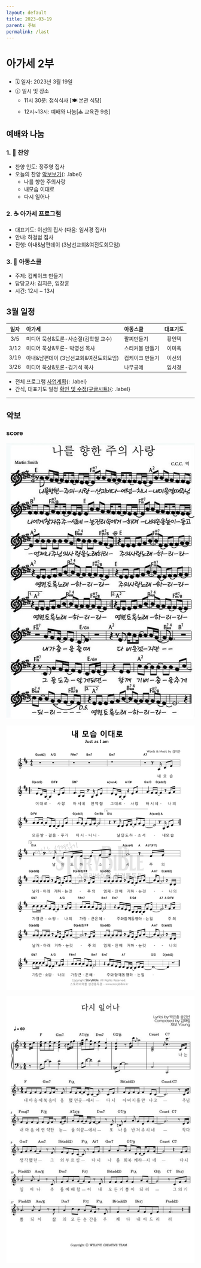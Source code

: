 ```yaml
---
layout: default
title: 2023-03-19
parent: 주보
permalink: /last
---
```


# 아가세 2부
- 🗓️ 일자: 2023년 3월 19일
- 🕦 일시 및 장소
  -  11시 30분: 점식식사 [🍽️ 본관 식당]
  -  12시~13시: 예배와 나눔[⛪ 교육관 9층]

## 예배와 나눔

### 1. 🎵 찬양
- 찬양 인도: 정주영 집사
- 오늘의 찬양 [악보보기](#score){: .label}
  - 나를 향한 주의사랑
  - 내모습 이대로
  - 다시 일어나
<!-- - 찬양 영상: 📺 [유튜브(새창)](https://www.youtube.com/playlist?list=PLb8xb_lIoJ_ES2AYPE6x0PzqqewsFv5FA){: .label} -->

### 2. ☕ 아가세 프로그램
- 대표기도: 이선의 집사 (다음: 임서경 집사)
- 안내: 하걸범 집사
- 진행: 아내&남편데이 (3남선교회&여전도회모임)

### 3. 🏫 아동스쿨
- 주제: 컵케이크 만들기
- 담당교사: 김지은, 임장훈
- 시간: 12시 ~ 13시

## 3월 일정

|일자| 아가세| 아동스쿨 | 대표기도 |
|:---:|:-------------------------------------------|:----|:----:|
| 3/5 | 미디어 묵상&토론-사순절(김학철 교수) | 팔찌만들기 | 황인택 |
| 3/12 | 미디어 묵상&토론- 박영선 목사| 스티커볼 만들기| 이미옥 |
| 3/19 | 아내&남편데이 (3남선교회&여전도회모임)| 컵케이크 만들기| 이선의 |
| 3/26 | 미디어 묵상&토론-김기석 목사| 나무공예| 임서경 |

- 전체 프로그램 [사업계획](schedule){: .label}
- 간식, 대표기도 일정 [확인 및 수정(구글시트)](https://docs.google.com/spreadsheets/d/1lbI19_aBxfNdhaPLaUOwoYV0HYdjHeSiXNjnpaHt0dw/edit?usp=sharing){: .label}

---

## 악보

### score
![](attachments/2023-03-19_1.jpeg)

![](attachments/2023-03-19_2.png)

![](attachments/2023-03-19_3.jpg)
